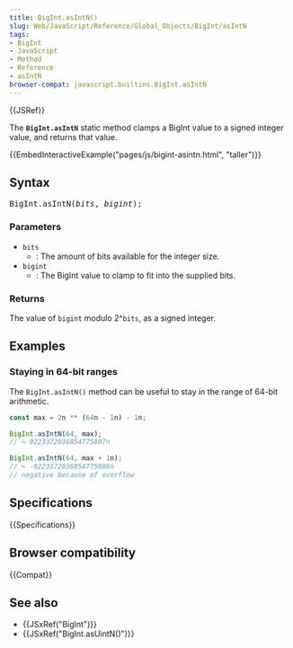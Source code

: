 ```yaml
---
title: BigInt.asIntN()
slug: Web/JavaScript/Reference/Global_Objects/BigInt/asIntN
tags:
- BigInt
- JavaScript
- Method
- Reference
- asIntN
browser-compat: javascript.builtins.BigInt.asIntN
---
```

{{JSRef}}

The **`BigInt.asIntN`** static method clamps a BigInt value to a signed integer
value, and returns that value.

{{EmbedInteractiveExample("pages/js/bigint-asintn.html", "taller")}}

## Syntax

<pre class="brush: js">BigInt.asIntN(<var>bits</var>, <var>bigint</var>);</pre>

### Parameters

- `bits`
  - : The amount of bits available for the integer size.
- `bigint`
  - : The BigInt value to clamp to fit into the supplied bits.

### Returns

The value of `bigint` modulo 2^`bits`, as a signed integer.

## Examples

### Staying in 64-bit ranges

The `BigInt.asIntN()` method can be useful to stay in the range of 64-bit
arithmetic.

```js
const max = 2n ** (64n - 1n) - 1n;

BigInt.asIntN(64, max);
// ↪ 9223372036854775807n

BigInt.asIntN(64, max + 1n);
// ↪ -9223372036854775808n
// negative because of overflow
```

## Specifications

{{Specifications}}

## Browser compatibility

{{Compat}}

## See also

- {{JSxRef("BigInt")}}
- {{JSxRef("BigInt.asUintN()")}}
